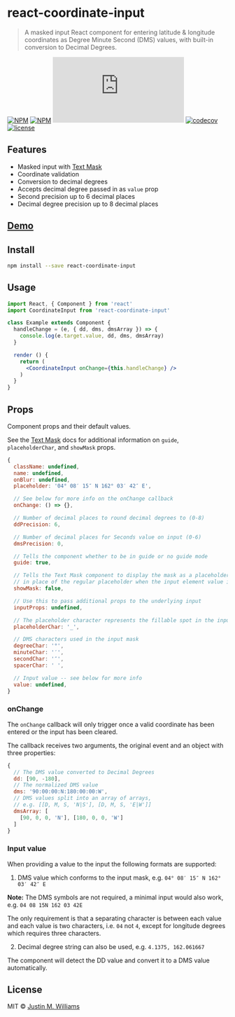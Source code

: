 # react-coordinate-input

> A masked input React component for entering latitude &amp; longitude coordinates as Degree Minute Second (DMS) values, with built-in conversion to Decimal Degrees.

[![NPM](https://img.shields.io/npm/v/react-coordinate-input.svg)](https://www.npmjs.com/package/react-coordinate-input)
[![NPM](https://img.shields.io/npm/dt/react-coordinate-input.svg)](https://www.npmjs.com/package/react-coordinate-input)
[![gzip size](http://img.badgesize.io/https://unpkg.com/react-coordinate-input/dist/index.js?compression=gzip)](https://unpkg.com/react-coordinate-input/dist/index.js)
[![codecov](https://codecov.io/gh/nerdstep/react-coordinate-input/branch/master/graph/badge.svg)](https://codecov.io/gh/nerdstep/react-coordinate-input)
[![license](https://img.shields.io/npm/l/react-coordinate-input.svg)](./LICENSE)


## Features

- Masked input with [Text Mask](https://github.com/text-mask/text-mask)
- Coordinate validation
- Conversion to decimal degrees
- Accepts decimal degree passed in as `value` prop
- Second precision up to 6 decimal places
- Decimal degree precision up to 8 decimal places

## [Demo](https://nerdstep.github.io/react-coordinate-input/)


## Install

```bash
npm install --save react-coordinate-input
```


## Usage

```jsx
import React, { Component } from 'react'
import CoordinateInput from 'react-coordinate-input'

class Example extends Component {
  handleChange = (e, { dd, dms, dmsArray }) => {
    console.log(e.target.value, dd, dms, dmsArray)
  }

  render () {
    return (
      <CoordinateInput onChange={this.handleChange} />
    )
  }
}
```

## Props

Component props and their default values.

See the [Text Mask](https://github.com/text-mask/text-mask/blob/master/componentDocumentation.md#readme) docs for additional information on `guide`, `placeholderChar`, and `showMask` props.

```javascript
{
  className: undefined,
  name: undefined,
  onBlur: undefined,
  placeholder: '04° 08′ 15″ N 162° 03′ 42″ E',

  // See below for more info on the onChange callback
  onChange: () => {},

  // Number of decimal places to round decimal degrees to (0-8)
  ddPrecision: 6,

  // Number of decimal places for Seconds value on input (0-6)
  dmsPrecision: 0,

  // Tells the component whether to be in guide or no guide mode
  guide: true,

  // Tells the Text Mask component to display the mask as a placeholder,
  // in place of the regular placeholder when the input element value is empty.
  showMask: false,

  // Use this to pass additional props to the underlying input
  inputProps: undefined,

  // The placeholder character represents the fillable spot in the input mask
  placeholderChar: '_',

  // DMS characters used in the input mask
  degreeChar: '°',
  minuteChar: '′',
  secondChar: '″',
  spacerChar: ' ',

  // Input value -- see below for more info
  value: undefined,
}
```

### onChange

The `onChange` callback will only trigger once a valid coordinate has been entered or the input has been cleared.

The callback receives two arguments, the original event and an object with three properties:

```javascript
{
  // The DMS value converted to Decimal Degrees
  dd: [90, -180],
  // The normalized DMS value
  dms: '90:00:00:N:180:00:00:W',
  // DMS values split into an array of arrays,
  // e.g. [[D, M, S, 'N|S'], [D, M, S, 'E|W']]
  dmsArray: [
    [90, 0, 0, 'N'], [180, 0, 0, 'W']
  ]
}
```

### Input value

When providing a value to the input the following formats are supported:

1. DMS value which conforms to the input mask, e.g. `04° 08′ 15″ N 162° 03′ 42″ E`

**Note:** The DMS symbols are not required, a minimal input would also work, e.g. `04 08 15N 162 03 42E`

The only requirement is that a separating character is between each value and each value is two characters, i.e. `04` not `4`, except for longitude degrees which requires three characters.

2. Decimal degree string can also be used, e.g. `4.1375, 162.061667`

The component will detect the DD value and convert it to a DMS value automatically.


## License

MIT © [Justin M. Williams](https://github.com/nerdstep)
